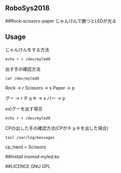 ## RoboSys2018
##Rock-scissors-paper
じゃんけんで勝つとLEDが光る

## Usage
じゃんけんをする方法
```
echo r > /dev/myled0
```

出す手の確認方法
```
cat /dev/myled0
```
Rock	->	r
Scissors	-> s
Paper	->	p

グー	->	r
チョキ	->	s
パー	->	p

ex)グーを出す場合
```
echo r > /dev/myled0
```

CPの出した手の確認方法(CPがチョキを出した場合)
```
tail /var/log/messages
```
cp_hand = Scissors

##Install
insmod myled.ko

##LICENCE
GNU GPL
